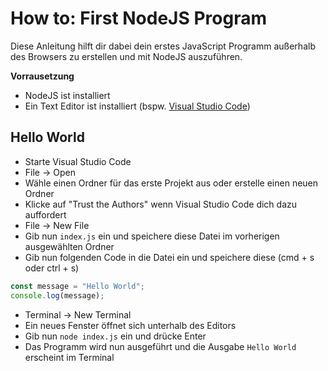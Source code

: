 # How to: First NodeJS Program

Diese Anleitung hilft dir dabei dein erstes JavaScript Programm außerhalb des Browsers zu erstellen und mit NodeJS auszuführen.

**Vorrausetzung**

- NodeJS ist installiert
- Ein Text Editor ist installiert (bspw. [Visual Studio Code](https://code.visualstudio.com/))

## Hello World

- Starte Visual Studio Code
- File -> Open
- Wähle einen Ordner für das erste Projekt aus oder erstelle einen neuen Ordner
- Klicke auf "Trust the Authors" wenn Visual Studio Code dich dazu auffordert
- File -> New File
- Gib nun `index.js` ein und speichere diese Datei im vorherigen ausgewählten Ordner
- Gib nun folgenden Code in die Datei ein und speichere diese (cmd + s oder ctrl + s)

```js
const message = "Hello World";
console.log(message);
```

- Terminal -> New Terminal
- Ein neues Fenster öffnet sich unterhalb des Editors
- Gib nun `node index.js` ein und drücke Enter
- Das Programm wird nun ausgeführt und die Ausgabe `Hello World` erscheint im Terminal